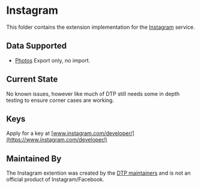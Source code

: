 # Instagram
This folder contains the extension implementation for the
[Instagram](https://www.instagram.com) service.

## Data Supported

 - [Photos](src/main/java/org/dataportabilityproject/datatransfer/instagram/photos) Export only, no import.

## Current State
No known issues, however like much of DTP still needs some in depth testing to ensure corner
cases are working.

## Keys

Apply for a key at [www.instagram.com/developer/](https://www.instagram.com/developer/)

## Maintained By

The Instagram extention was created by the
[DTP maintainers](portability-maintainers@googlegroups.com)
and is not an official product of Instagram/Facebook.
